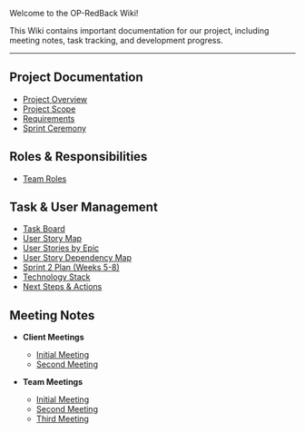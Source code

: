 Welcome to the OP-RedBack Wiki!  

This Wiki contains important documentation for our project, including meeting notes, task tracking, and development progress.  

---

## Project Documentation  
- [Project Overview](Project-Overview)  
- [Project Scope](Project-Scope)  
- [Requirements](Requirements)  
- [Sprint Ceremony](Sprint-Ceremony)

## Roles & Responsibilities  
- [Team Roles](Team-Roles)  

## Task & User Management  
- [Task Board](Task-Board)  
- [User Story Map](User-Story-Map)
- [User Stories by Epic](User-Story-Epic)
- [User Story Dependency Map](User-Story-Dependency-Map)
- [Sprint 2 Plan (Weeks 5-8)](Sprint-2-Plan)
- [Technology Stack](Technical-Stack)
- [Next Steps & Actions](Next-Steps-Actions)


## Meeting Notes  
- **Client Meetings**  
  - [Initial Meeting](Client-Meeting-Initial)  
  - [Second Meeting](Client-Meeting-Second)  

- **Team Meetings**  
  - [Initial Meeting](Team-Meeting-Initial)  
  - [Second Meeting](Team-Meeting-Second)  
  - [Third Meeting](Team-Meeting-Third)
